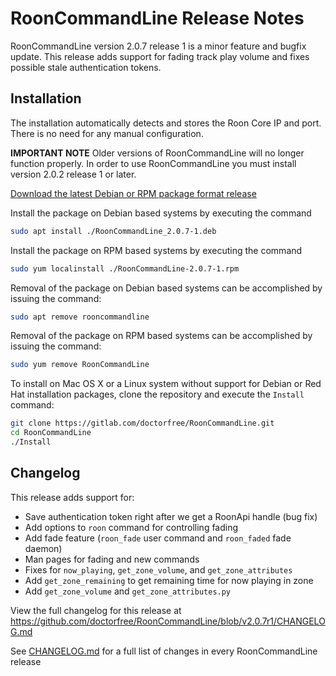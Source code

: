 # RoonCommandLine Release Notes

RoonCommandLine version 2.0.7 release 1 is a minor feature and bugfix update. This release adds support for fading track play volume and fixes possible stale authentication tokens.

## Installation

The installation automatically detects and stores the Roon Core IP and port. There is no need for any manual configuration. 

**IMPORTANT NOTE** Older versions of RoonCommandLine will no longer function properly. In order to use RoonCommandLine you must install version 2.0.2 release 1 or later.

[Download the latest Debian or RPM package format release](https://gitlab.com/doctorfree/RoonCommandLine/-/releases)

Install the package on Debian based systems by executing the command
```bash
sudo apt install ./RoonCommandLine_2.0.7-1.deb
```

Install the package on RPM based systems by executing the command
```bash
sudo yum localinstall ./RoonCommandLine-2.0.7-1.rpm
```

Removal of the package on Debian based systems can be accomplished by issuing the command:

```bash
sudo apt remove rooncommandline
```

Removal of the package on RPM based systems can be accomplished by issuing the command:

```bash
sudo yum remove RoonCommandLine
```

To install on Mac OS X or a Linux system without support for Debian or Red Hat installation packages, clone the repository and execute the `Install` command:

```bash
git clone https://gitlab.com/doctorfree/RoonCommandLine.git
cd RoonCommandLine
./Install
```

## Changelog

This release adds support for:

* Save authentication token right after we get a RoonApi handle (bug fix)
* Add options to `roon` command for controlling fading
* Add fade feature (`roon_fade` user command and `roon_faded` fade daemon)
* Man pages for fading and new commands
* Fixes for `now_playing`, `get_zone_volume`, and `get_zone_attributes`
* Add `get_zone_remaining` to get remaining time for now playing in zone
* Add `get_zone_volume` and `get_zone_attributes.py`

View the full changelog for this release at https://github.com/doctorfree/RoonCommandLine/blob/v2.0.7r1/CHANGELOG.md

See [CHANGELOG.md](https://github.com/doctorfree/RoonCommandLine/blob/master/CHANGELOG.md) for a full list of changes in every RoonCommandLine release
